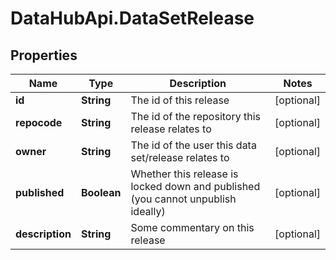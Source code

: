 # DataHubApi.DataSetRelease

## Properties
Name | Type | Description | Notes
------------ | ------------- | ------------- | -------------
**id** | **String** | The id of this release | [optional] 
**repocode** | **String** | The id of the repository this release relates to | [optional] 
**owner** | **String** | The id of the user this data set/release relates to | [optional] 
**published** | **Boolean** | Whether this release is locked down and published (you cannot unpublish ideally) | [optional] 
**description** | **String** | Some commentary on this release | [optional] 


